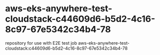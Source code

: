 # aws-eks-anywhere-test-cloudstack-c44609d6-b5d2-4c16-8c97-67e5342c34b4-78
repository for use with E2E test job aws-eks-anywhere-test-cloudstack:c44609d6-b5d2-4c16-8c97-67e5342c34b4-78
